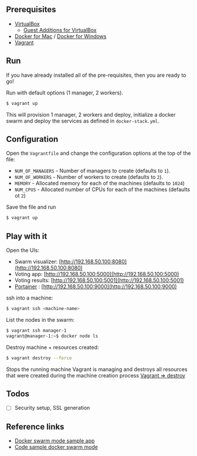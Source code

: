 
## Prerequisites

- [VirtualBox](https://www.virtualbox.org/)
  - [Guest Additions for VirtualBox](https://docs.oracle.com/cd/E36500_01/E36502/html/qs-guest-additions.html)
- [Docker for Mac](https://docs.docker.com/docker-for-mac/) / [Docker for Windows](https://docs.docker.com/docker-for-windows/)
- [Vagrant](https://www.vagrantup.com/)

## Run

If you have already installed all of the pre-requisites, then you are ready to go!

Run with default options (1 manager, 2 workers).
```sh
$ vagrant up
```

This will provision 1 manager, 2 workers and deploy, initialize a docker swarm and deploy the services as defined in `docker-stack.yml`.

## Configuration

Open the `Vagrantfile` and change the configuration options at the top of the file:

- `NUM_OF_MANAGERS` - Number of managers to create (defaults to `1`).
- `NUM_OF_WORKERS` - Number of workers to create (defaults to `2`).
- `MEMORY` - Allocated memory for each of the machines (defaults to `1024`)
- `NUM_CPUS` - Allocated number of CPUs for each of the machines (defaults ot `2`)

Save the file and run

```sh
$ vagrant up
```

## Play with it

Open the UIs:

- Swarm visualizer: [http://192.168.50.100:8080](http://192.168.50.100:8080) 
- Voting app: [http://192.168.50.100:5000](http://192.168.50.100:5000)
- Voting results: [http://192.168.50.100:5001](http://192.168.50.100:5001)
- [Portainer](http://portainer.io/) : [http://192.168.50.100:9000](http://192.168.50.100:9000)

ssh into a machine:
```sh
$ vagrant ssh <machine-name>
```

List the nodes in the swarm:

```sh
$ vagrant ssh manager-1
vagrant@manager-1:~$ docker node ls
```


Destroy machine + resources created:
```sh
$ vagrant destroy --force
```
Stops the running machine Vagrant is managing and destroys all resources that were created during the machine creation process
[Vagrant => destroy](https://www.vagrantup.com/docs/cli/destroy.html)

## Todos

- [ ] Security setup, SSL generation

## Reference links

- [Docker swarm mode sample app](https://docs.docker.com/engine/getstarted-voting-app/) 
- [Code sample docker swarm mode](https://github.com/eyal-lupu/vagrant-docker-swarm-mode/blob/master/Vagrantfile)
